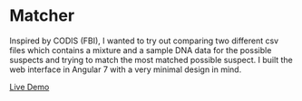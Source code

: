 # Matcher

Inspired by CODIS (FBI), I wanted to try out comparing two different csv files which contains a mixture and a sample DNA data for the possible suspects and trying to match the most matched possible suspect. I built the web interface in Angular 7 with a very minimal design in mind.

[Live Demo]("https://matcher-mstech66.vercel.app/")
